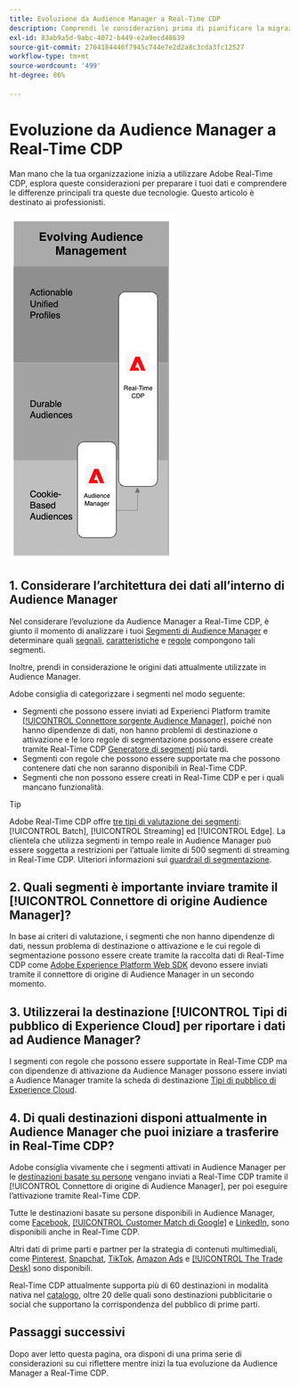 ```yaml
---
title: Evoluzione da Audience Manager a Real-Time CDP
description: Comprendi le considerazioni prima di pianificare la migrazione da Audienci Manager ad Adobe Real-Time CDP.
exl-id: 83ab9a5d-9abc-4072-b449-e2a9ecd48639
source-git-commit: 2704184446f7945c744e7e2d2a8c3cda3fc12527
workflow-type: tm+mt
source-wordcount: '499'
ht-degree: 86%

---
```


# Evoluzione da Audience Manager a Real-Time CDP

Man mano che la tua organizzazione inizia a utilizzare Adobe Real-Time CDP, esplora queste considerazioni per preparare i tuoi dati e comprendere le differenze principali tra queste due tecnologie. Questo articolo è destinato ai professionisti.

![Diagramma dell’evoluzione da Audience Manager a Real-Time CDP](/help/rtcdp/assets/aam-to-rtcdp-evolution.png)

## 1. Considerare l’architettura dei dati all’interno di Audience Manager

Nel considerare l’evoluzione da Audience Manager a Real-Time CDP, è giunto il momento di analizzare i tuoi [Segmenti di Audience Manager](https://experienceleague.adobe.com/docs/audience-manager/user-guide/features/segments/segments-purpose.html) e determinare quali [segnali](https://experienceleague.adobe.com/docs/audience-manager/user-guide/features/data-explorer/data-explorer-understanding-signals.html), [caratteristiche](https://experienceleague.adobe.com/docs/audience-manager/user-guide/features/traits/trait-details-page.html) e [regole](https://experienceleague.adobe.com/docs/audience-manager/user-guide/features/segments/segment-builder.html#segment-builder-section) compongono tali segmenti.

Inoltre, prendi in considerazione le origini dati attualmente utilizzate in Audience Manager.

Adobe consiglia di categorizzare i segmenti nel modo seguente:

* Segmenti che possono essere inviati ad Experienci Platform tramite [[!UICONTROL Connettore sorgente Audience Manager]](/help/sources/connectors/adobe-applications/audience-manager.md), poiché non hanno dipendenze di dati, non hanno problemi di destinazione o attivazione e le loro regole di segmentazione possono essere create tramite Real-Time CDP [Generatore di segmenti](/help/segmentation/ui/segment-builder.md) più tardi.
* Segmenti con regole che possono essere supportate ma che possono contenere dati che non saranno disponibili in Real-Time CDP.
* Segmenti che non possono essere creati in Real-Time CDP e per i quali mancano funzionalità.

>[!TIP]
>
>Adobe Real-Time CDP offre [tre tipi di valutazione dei segmenti](/help/segmentation/home.md#evaluate-segments): [!UICONTROL Batch], [!UICONTROL Streaming] ed [!UICONTROL Edge]. La clientela che utilizza segmenti in tempo reale in Audience Manager può essere soggetta a restrizioni per l’attuale limite di 500 segmenti di streaming in Real-Time CDP. Ulteriori informazioni sui [guardrail di segmentazione](/help/profile/guardrails.md).

## 2. Quali segmenti è importante inviare tramite il [!UICONTROL Connettore di origine Audience Manager]?

In base ai criteri di valutazione, i segmenti che non hanno dipendenze di dati, nessun problema di destinazione o attivazione e le cui regole di segmentazione possono essere create tramite la raccolta dati di Real-Time CDP come [Adobe Experience Platform Web SDK](/help/web-sdk/faq.md) devono essere inviati tramite il connettore di origine di Audience Manager in un secondo momento.

## 3. Utilizzerai la destinazione [!UICONTROL Tipi di pubblico di Experience Cloud] per riportare i dati ad Audience Manager?

I segmenti con regole che possono essere supportate in Real-Time CDP ma con dipendenze di attivazione da Audience Manager possono essere inviati a Audience Manager tramite la scheda di destinazione [Tipi di pubblico di Experience Cloud](/help/destinations/catalog/adobe/experience-cloud-audiences.md).

## 4. Di quali destinazioni disponi attualmente in Audience Manager che puoi iniziare a trasferire in Real-Time CDP?

Adobe consiglia vivamente che i segmenti attivati in Audience Manager per le [destinazioni basate su persone](https://experienceleague.adobe.com/docs/audience-manager/user-guide/features/destinations/people-based/people-based-destinations-overview.html?lang=it) vengano inviati a Real-Time CDP tramite il [!UICONTROL Connettore di origine di Audience Manager], per poi eseguire l’attivazione tramite Real-Time CDP.

Tutte le destinazioni basate su persone disponibili in Audience Manager, come [Facebook](/help/destinations/catalog/social/facebook.md), [[!UICONTROL Customer Match di Google]](/help/destinations/catalog/advertising/google-customer-match.md) e [LinkedIn](/help/destinations/catalog/social/linkedin.md), sono disponibili anche in Real-Time CDP.

Altri dati di prime parti e partner per la strategia di contenuti multimediali, come [Pinterest](/help/destinations/catalog/advertising/pinterest.md), [Snapchat](/help/destinations/catalog/advertising/snap-inc.md), [TikTok](/help/destinations/catalog/social/tiktok.md), [Amazon Ads](/help/destinations/catalog/advertising/amazon-ads.md) e [[!UICONTROL The Trade Desk]](/help/destinations/catalog/advertising/tradedesk.md) sono disponibili.

Real-Time CDP attualmente supporta più di 60 destinazioni in modalità nativa nel [catalogo](/help/destinations/catalog/overview.md), oltre 20 delle quali sono destinazioni pubblicitarie o social che supportano la corrispondenza del pubblico di prime parti.

## Passaggi successivi

Dopo aver letto questa pagina, ora disponi di una prima serie di considerazioni su cui riflettere mentre inizi la tua evoluzione da Audience Manager a Real-Time CDP.
